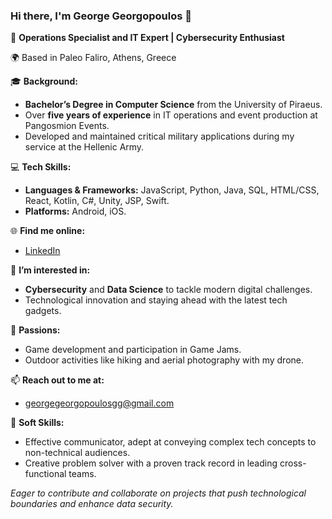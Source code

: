 ### Hi there, I'm George Georgopoulos 👋

🔭 **Operations Specialist and IT Expert | Cybersecurity Enthusiast**

🌍 Based in Paleo Faliro, Athens, Greece

🎓 **Background:**
- **Bachelor’s Degree in Computer Science** from the University of Piraeus.
- Over **five years of experience** in IT operations and event production at Pangosmion Events.
- Developed and maintained critical military applications during my service at the Hellenic Army.

💻 **Tech Skills:**
- **Languages & Frameworks:** JavaScript, Python, Java, SQL, HTML/CSS, React, Kotlin, C#, Unity, JSP, Swift.
- **Platforms:** Android, iOS.

🌐 **Find me online:**
- [LinkedIn](https://www.linkedin.com/in/georgesavvasgeorgopoulos/)

👀 **I’m interested in:**
- **Cybersecurity** and **Data Science** to tackle modern digital challenges.
- Technological innovation and staying ahead with the latest tech gadgets.

🚀 **Passions:**
- Game development and participation in Game Jams.
- Outdoor activities like hiking and aerial photography with my drone.

📫 **Reach out to me at:**
- georgegeorgopoulosgg@gmail.com

👥 **Soft Skills:**
- Effective communicator, adept at conveying complex tech concepts to non-technical audiences.
- Creative problem solver with a proven track record in leading cross-functional teams.

*Eager to contribute and collaborate on projects that push technological boundaries and enhance data security.*
